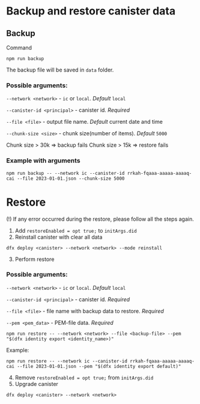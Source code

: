 # Backup and restore canister data

## Backup
Command
```
npm run backup
```
The backup file will be saved in `data` folder.

### Possible arguments:

`--network <network>` - `ic` or `local`. *Default* `local`

`--canister-id <principal>` - canister id. *Required*

`--file <file>` - output file name. *Default* current date and time

`--chunk-size <size>` - chunk size(number of items). *Default* `5000`

Chunk size > 30k => backup fails
Chunk size > 15k => restore fails

### Example with arguments
```
npm run backup -- --network ic --canister-id rrkah-fqaaa-aaaaa-aaaaq-cai --file 2023-01-01.json --chunk-size 5000
```

# Restore
(!) If any error occurred during the restore, please follow all the steps again.

1. Add `restoreEnabled = opt true;` to `initArgs.did`
2. Reinstall canister with clear all data
```
dfx deploy <canister> --network <network> --mode reinstall
```
3. Perform restore
### Possible arguments:

`--network <network>` - `ic` or `local`. *Default* `local`

`--canister-id <principal>` - canister id. *Required*

`--file <file>` - file name with backup data to restore. *Required*

`--pem <pem_data>` - PEM-file data. *Required*

```
npm run restore -- --network <network> --file <backup-file> --pem "$(dfx identity export <identity_name>)"
```

Example:
```
npm run restore -- --network ic --canister-id rrkah-fqaaa-aaaaa-aaaaq-cai --file 2023-01-01.json --pem "$(dfx identity export default)"
```

4. Remove `restoreEnabled = opt true;` from `initArgs.did`
4. Upgrade canister
```
dfx deploy <canister> --network <network>
```